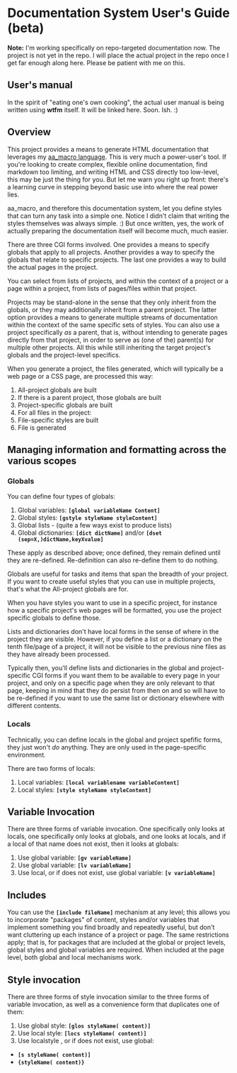 # Documentation System User's Guide (beta)

**Note:** I'm working specifically on repo-targeted documentation now. The
project is not yet in the repo. I will place the actual project in the
repo once I get far enough along here. Please be patient with me on
this.

## User's manual

In the spirit of "eating one's own cooking", the actual user manual is
being written using **wtfm** itself. It will be linked here. Soon. Ish.
:\)

## Overview

This project provides a means to generate HTML documentation that
leverages my
[aa_macro language](https://github.com/fyngyrz/aa_macro/blob/master/users-guide.md). This is very much a power-user's tool. If you're looking to
create complex, flexible online documentation, find markdown too
limiting, and writing HTML and CSS directly too low-level, this may be
just the thing for you. But let me warn you right up front: there's a
learning curve in stepping beyond basic use into where the real power
lies.

aa_macro, and therefore this documentation system, let you define styles
that can turn any task into a simple one. Notice I didn't claim that
writing the styles themselves was always simple. :\) But once written,
yes, the work of actually preparing the documentation itself will become
much, much easier.

There are three CGI forms involved. One provides a means to specify
globals that apply to all projects. Another provides a way to specify
the globals that relate to specific projects. The last one provides a
way to build the actual pages in the project.

You can select from lists of projects, and within the context of a
project or a page within a project, from lists of pages/files within
that project.

Projects may be stand-alone in the sense that they only inherit from the
globals, or they may additionally inherit from a parent project. The
latter option provides a means to generate multiple streams of
documentation within the context of the same specific sets of styles.
You can also use a project specifically *as* a parent, that is, without
intending to generate pages directly from that project, in order to
serve as \(one of the\) parent\(s\) for multiple other projects. All
this while still inheriting the target project's globals and the
project-level specifics.

When you generate a project, the files generated, which will typically be a
web page or a CSS page, are processed this way:

 1. All-project globals are built
 2. If there is a parent project, those globals are built
 3. Project-specific globals are built
 4. For all files in the project:
   1. File-specific styles are built
   2. File is generated

## Managing information and formatting across the various scopes

### Globals

You can define four types of globals:

 1. Global variables: **`[global variableName Content]`**
 2. Global styles: **`[gstyle styleName styleContent]`**
 3. Global lists - \(quite a few  ways exist to produce lists\)
 4. Global dictionaries: **`[dict dictName]`** and/or **`[dset (sep=X,)dictName,keyXvalue]`**

These apply as described above; once defined, they remain defined until
they are re-defined. Re-definition can also re-define them to do
nothing.

Globals are useful for tasks and items that span the breadth of your
project. If you want to create useful styles that you can use in
multiple projects, that's what the All-project globals are for.

When you have styles you want to use in a specific project, for instance
how a specific project's web pages will be formatted, you use the
project specific globals to define those.

Lists and dictionaries don't have local forms in the sense of where in
the project they are visible. However, if you define a list or a
dictionary on the tenth file/page of a project, it will not be visible
to the previous nine files as they have already been processed.

Typically then, you'll define lists and dictionaries in the global and
project-specific CGI forms if you want them to be available to every page in your
project, and only on a specific page when they are only relevant to that
page, keeping in mind that they do persist from then on and so will have
to be re-defined if you want to use the same list or dictionary
elsewhere with different contents.

### Locals

Technically, you can define locals in the global and project spefific forms,
they just won't *do* anything. They are only used in the page-specific environment.

There are two forms of locals:

 1. Local variables: **`[local variablename variableContent]`**
 2. Local styles: **`[style styleName styleContent]`**
 
## Variable Invocation

There are three forms of variable invocation. One specifically only
looks at locals, one specifically only looks at globals, and one
looks at locals, and if a local of that name does not exist, then
it looks at globals:

 1. Use global variable: **`[gv variableName]`**
 2. Use global variable: **`[lv variableName]`**
 3. Use local, or if does not exist, use global variable: **`[v variableName]`**

## Includes

You can use the **`[include fileName]`** mechanism at any level; this
allows you to incorporate "packages" of content, styles and/or variables
that implement something you find broadly and repeatedly useful, but
don't want cluttering up each instance of a project or page. The same
restrictions apply; that is, for packages that are included at the
global or project levels, global styles and global variables are
required. When included at the page level, both global and local
mechanisms work.

## Style invocation

There are three forms of style invocation similar to the three forms of
variable invocation, as well as a convenience form that duplicates one
of them:

 1. Use global style: **`[glos styleName( content)]`**
 2. Use local style: **`[locs styleName( content)]`**
 3. Use localstyle , or if does not exist, use global:
   * **`[s styleName( content)]`**  
   * **`{styleName( content)}`**

